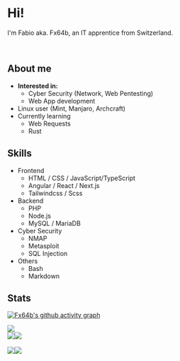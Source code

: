 # Hi!
I'm Fabio aka. Fx64b, an IT apprentice from Switzerland.

<br>

## About me
- **Interested in:**
  - Cyber Security (Network, Web Pentesting)
  - Web App development
- Linux user (Mint, Manjaro, Archcraft)
- Currently learning
  - Web Requests
  - Rust


## Skills
- Frontend
  - HTML / CSS / JavaScript/TypeScript
  - Angular / React / Next.js
  - Tailwindcss / Scss
- Backend
  - PHP
  - Node.js
  - MySQL / MariaDB
- Cyber Security
  - NMAP
  - Metasploit
  - SQL Injection
- Others
  - Bash
  - Markdown  

## Stats

[![Fx64b's github activity graph](https://github-readme-activity-graph.vercel.app/graph?username=fx64b&bg_color=000000&color=ffffff&line=5e5c64&point=403d3d&area=true&hide_border=true)](https://github.com/ashutosh00710/github-readme-activity-graph)

<img src="https://github-readme-stats.vercel.app/api/wakatime?username=Fx64b&api_domain=wakapi.dev&bg_color=1A202C&title_color=2F855A&icon_color=2F855A&text_color=ffffff&custom_title=Wakapi%20Stats&layout=compact" />
<div style="display: flex; flex-direction: row;">
  <img src="https://img.shields.io/endpoint?url=https://wakapi.dev/api/compat/shields/v1/Fx64b/interval:today&style=flat-square&color=2F855A&label=today" />
  <img src="https://img.shields.io/endpoint?url=https://wakapi.dev/api/compat/shields/v1/Fx64b/interval:30_days&style=flat-square&color=2F855A&label=last 30d" />
</div>
<br>
<div style="display: flex; flex-direction: row;">
  <img src="https://github-readme-stats.vercel.app/api?username=fx64b&count_private=true&theme=dark" />
  <img src="https://github-readme-stats.vercel.app/api/top-langs/?username=fx64b&theme=dark&layout=compact" />
</div>

